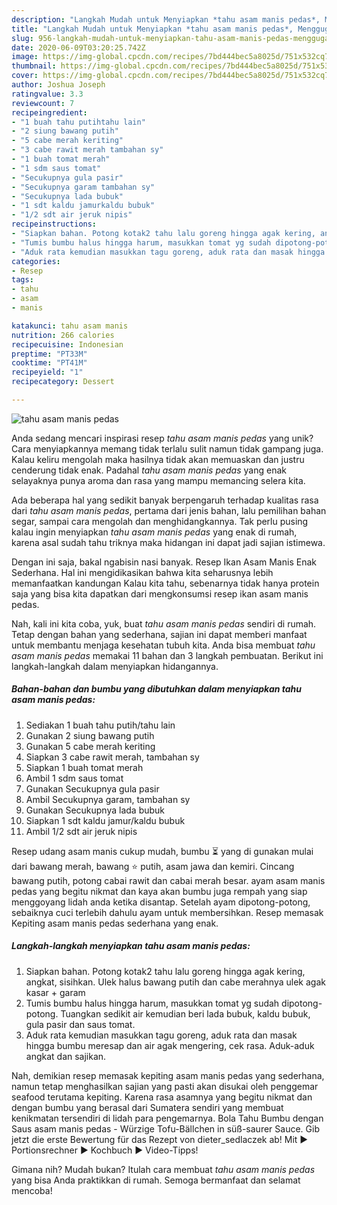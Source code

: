 ```yaml
---
description: "Langkah Mudah untuk Menyiapkan *tahu asam manis pedas*, Menggugah Selera"
title: "Langkah Mudah untuk Menyiapkan *tahu asam manis pedas*, Menggugah Selera"
slug: 956-langkah-mudah-untuk-menyiapkan-tahu-asam-manis-pedas-menggugah-selera
date: 2020-06-09T03:20:25.742Z
image: https://img-global.cpcdn.com/recipes/7bd444bec5a8025d/751x532cq70/tahu-asam-manis-pedas-foto-resep-utama.jpg
thumbnail: https://img-global.cpcdn.com/recipes/7bd444bec5a8025d/751x532cq70/tahu-asam-manis-pedas-foto-resep-utama.jpg
cover: https://img-global.cpcdn.com/recipes/7bd444bec5a8025d/751x532cq70/tahu-asam-manis-pedas-foto-resep-utama.jpg
author: Joshua Joseph
ratingvalue: 3.3
reviewcount: 7
recipeingredient:
- "1 buah tahu putihtahu lain"
- "2 siung bawang putih"
- "5 cabe merah keriting"
- "3 cabe rawit merah tambahan sy"
- "1 buah tomat merah"
- "1 sdm saus tomat"
- "Secukupnya gula pasir"
- "Secukupnya garam tambahan sy"
- "Secukupnya lada bubuk"
- "1 sdt kaldu jamurkaldu bubuk"
- "1/2 sdt air jeruk nipis"
recipeinstructions:
- "Siapkan bahan. Potong kotak2 tahu lalu goreng hingga agak kering, angkat, sisihkan. Ulek halus bawang putih dan cabe merahnya ulek agak kasar + garam"
- "Tumis bumbu halus hingga harum, masukkan tomat yg sudah dipotong-potong. Tuangkan sedikit air kemudian beri lada bubuk, kaldu bubuk, gula pasir dan saus tomat."
- "Aduk rata kemudian masukkan tagu goreng, aduk rata dan masak hingga bumbu meresap dan air agak mengering, cek rasa. Aduk-aduk angkat dan sajikan."
categories:
- Resep
tags:
- tahu
- asam
- manis

katakunci: tahu asam manis 
nutrition: 266 calories
recipecuisine: Indonesian
preptime: "PT33M"
cooktime: "PT41M"
recipeyield: "1"
recipecategory: Dessert

---
```



![*tahu asam manis pedas*](https://img-global.cpcdn.com/recipes/7bd444bec5a8025d/751x532cq70/tahu-asam-manis-pedas-foto-resep-utama.jpg)

Anda sedang mencari inspirasi resep *tahu asam manis pedas* yang unik? Cara menyiapkannya memang tidak terlalu sulit namun tidak gampang juga. Kalau keliru mengolah maka hasilnya tidak akan memuaskan dan justru cenderung tidak enak. Padahal *tahu asam manis pedas* yang enak selayaknya punya aroma dan rasa yang mampu memancing selera kita.

Ada beberapa hal yang sedikit banyak berpengaruh terhadap kualitas rasa dari *tahu asam manis pedas*, pertama dari jenis bahan, lalu pemilihan bahan segar, sampai cara mengolah dan menghidangkannya. Tak perlu pusing kalau ingin menyiapkan *tahu asam manis pedas* yang enak di rumah, karena asal sudah tahu triknya maka hidangan ini dapat jadi sajian istimewa.

Dengan ini saja, bakal ngabisin nasi banyak. Resep Ikan Asam Manis Enak Sederhana. Hal ini mengidikasikan bahwa kita seharusnya lebih memanfaatkan kandungan Kalau kita tahu, sebenarnya tidak hanya protein saja yang bisa kita dapatkan dari mengkonsumsi resep ikan asam manis pedas.


Nah, kali ini kita coba, yuk, buat *tahu asam manis pedas* sendiri di rumah. Tetap dengan bahan yang sederhana, sajian ini dapat memberi manfaat untuk membantu menjaga kesehatan tubuh kita. Anda bisa membuat *tahu asam manis pedas* memakai 11 bahan dan 3 langkah pembuatan. Berikut ini langkah-langkah dalam menyiapkan hidangannya.

<!--inarticleads1-->

##### Bahan-bahan dan bumbu yang dibutuhkan dalam menyiapkan *tahu asam manis pedas*:

1. Sediakan 1 buah tahu putih/tahu lain
1. Gunakan 2 siung bawang putih
1. Gunakan 5 cabe merah keriting
1. Siapkan 3 cabe rawit merah, tambahan sy
1. Siapkan 1 buah tomat merah
1. Ambil 1 sdm saus tomat
1. Gunakan Secukupnya gula pasir
1. Ambil Secukupnya garam, tambahan sy
1. Gunakan Secukupnya lada bubuk
1. Siapkan 1 sdt kaldu jamur/kaldu bubuk
1. Ambil 1/2 sdt air jeruk nipis


Resep udang asam manis cukup mudah, bumbu ⏳ yang di gunakan mulai dari bawang merah, bawang ⭐ putih, asam jawa dan kemiri. Cincang bawang putih, potong cabai rawit dan cabai merah besar. ayam asam manis pedas yang begitu nikmat dan kaya akan bumbu juga rempah yang siap menggoyang lidah anda ketika disantap. Setelah ayam dipotong-potong, sebaiknya cuci terlebih dahulu ayam untuk membersihkan. Resep memasak Kepiting asam manis pedas sederhana yang enak. 

<!--inarticleads2-->

##### Langkah-langkah menyiapkan *tahu asam manis pedas*:

1. Siapkan bahan. Potong kotak2 tahu lalu goreng hingga agak kering, angkat, sisihkan. Ulek halus bawang putih dan cabe merahnya ulek agak kasar + garam
1. Tumis bumbu halus hingga harum, masukkan tomat yg sudah dipotong-potong. Tuangkan sedikit air kemudian beri lada bubuk, kaldu bubuk, gula pasir dan saus tomat.
1. Aduk rata kemudian masukkan tagu goreng, aduk rata dan masak hingga bumbu meresap dan air agak mengering, cek rasa. Aduk-aduk angkat dan sajikan.


Nah, demikian resep memasak kepiting asam manis pedas yang sederhana, namun tetap menghasilkan sajian yang pasti akan disukai oleh penggemar seafood terutama kepiting. Karena rasa asamnya yang begitu nikmat dan dengan bumbu yang berasal dari Sumatera sendiri yang membuat kenikmatan tersendiri di lidah para pengemarnya. Bola Tahu Bumbu dengan Saus asam manis pedas - Würzige Tofu-Bällchen in süß-saurer Sauce. Gib jetzt die erste Bewertung für das Rezept von dieter_sedlaczek ab! Mit ► Portionsrechner ► Kochbuch ► Video-Tipps! 

Gimana nih? Mudah bukan? Itulah cara membuat *tahu asam manis pedas* yang bisa Anda praktikkan di rumah. Semoga bermanfaat dan selamat mencoba!
